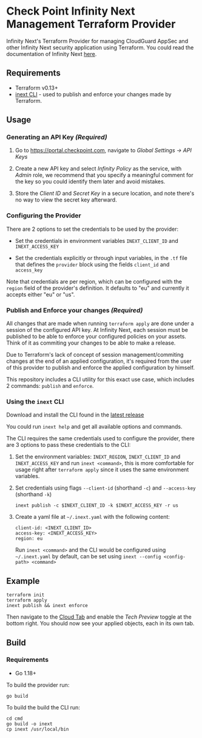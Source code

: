 # Check Point Infinity Next Management Terraform Provider
Infinity Next's Terraform Provider for managing CloudGuard AppSec and other Infinity Next security application using Terraform.
You could read the documentation of Infinity Next [here](https://appsec-doc.inext.checkpoint.com/).

## Requirements
* Terraform v0.13+
* [inext CLI](https://github.com/CheckPointSW/infinity-next-terraform-cli/releases/latest) - used to publish and enforce your changes made by Terraform.

## Usage
### Generating an API Key *(Required)*

1. Go to https://portal.checkpoint.com, navigate to *Global Settings -> API Keys*

2. Create a new API key and select *Infinity Policy* as the service, with *Admin* role, we recommend that you specify a meaningful comment for the key so you could identify them later and avoid mistakes.

3. Store the *Client ID* and *Secret Key* in a secure location, and note there's no way to view the secret key afterward.

### Configuring the Provider
There are 2 options to set the credentials to be used by the provider:

* Set the credentials in environment variables `INEXT_CLIENT_ID` and `INEXT_ACCESS_KEY`

* Set the credentials explicitly or through input variables, in the `.tf` file that defines the `provider` block using the fields `client_id` and `access_key`

Note that credentials are per region, which can be configured with the `region` field of the provider's definition. It defaults to "eu" and currently it accepts either "eu" or "us".
### Publish and Enforce your changes *(Required)*
All changes that are made when running `terraform apply` are done under a session of the configured API key.
At Infinity Next, each session must be published to be able to enforce your configured policies on your assets. Think of it as commiting your changes to be able to make a release.

Due to Terraform's lack of concept of session management/commiting changes at the end of an applied configuration, it's required from the user of this provider to publish and enforce the applied configuration by himself.

This repository includes a CLI utility for this exact use case, which includes 2 commands: `publish` and `enforce`.

### Using the `inext` CLI
Download and install the CLI found in the [latest release](https://github.com/CheckPointSW/infinity-next-terraform-cli/releases/latest)

You could run `inext help` and get all available options and commands.

The CLI requires the same credentials used to configure the provider, there are 3 options to pass these credentials to the CLI:

1. Set the environment variables: `INEXT_REGION`, `INEXT_CLIENT_ID` and `INEXT_ACCESS_KEY` and run `inext <command>`, this is more comfortable for usage right after `terraform apply` since it uses the same environment variables.
   
2. Set credentials using flags `--client-id` (shorthand `-c`) and `--access-key` (shorthand `-k`)
   ```
   inext publish -c $INEXT_CLIENT_ID -k $INEXT_ACCESS_KEY -r us
   ```

3. Create a yaml file at `~/.inext.yaml` with the following content:
   ```
   client-id: <INEXT_CLIENT_ID>
   access-key: <INEXT_ACCESS_KEY>
   region: eu
   ```
   Run `inext <command>` and the CLI would be configured using `~/.inext.yaml` by default, can be set using `inext --config <config-path> <command>`

## Example
```
terraform init
terraform apply
inext publish && inext enforce
```
Then navigate to the [Cloud Tab](https://portal.checkpoint.com/dashboard/policy#/cloud/getting-started) and enable the *Tech Preview* toggle at the bottom right.
You should now see your applied objects, each in its own tab.

## Build
### Requirements
* Go 1.18+
  
To build the provider run:
```
go build
```

To build the build the CLI run:
```
cd cmd
go build -o inext
cp inext /usr/local/bin
```
